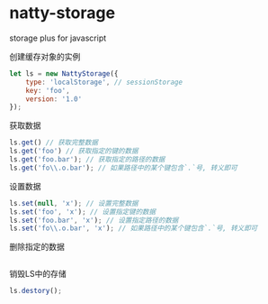 # natty-storage
storage plus for javascript

创建缓存对象的实例

```js
let ls = new NattyStorage({
	type: 'localStorage', // sessionStorage
	key: 'foo',
	version: '1.0'
});
```

获取数据

```js
ls.get() // 获取完整数据
ls.get('foo') // 获取指定的键的数据
ls.get('foo.bar'); // 获取指定的路径的数据
ls.get('fo\\.o.bar'); // 如果路径中的某个键包含`.`号, 转义即可
```

设置数据

```js
ls.set(null, 'x'); // 设置完整数据
ls.set('foo', 'x'); // 设置指定键的数据
ls.set('foo.bar', 'x'); // 设置指定路径的数据
ls.set('fo\\.o.bar', 'x'); // 如果路径中的某个键包含`.`号, 转义即可
```

删除指定的数据

```js

```

销毁LS中的存储

```js
ls.destory();
```
